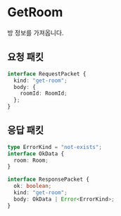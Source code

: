 # GetRoom

방 정보를 가져옵니다.

## 요청 패킷

```typescript
interface RequestPacket {
  kind: "get-room";
  body: {
    roomId: RoomId;
  };
}
```

## 응답 패킷

```typescript
type ErrorKind = "not-exists";
interface OkData {
  room: Room;
}

interface ResponsePacket {
  ok: boolean;
  kind: "get-room";
  body: OkData | Error<ErrorKind>;
}
```
